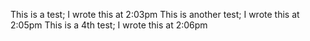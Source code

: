 This is a test; I wrote this at 2:03pm
This is another test; I wrote this at 2:05pm
This is a 4th test; I wrote this at 2:06pm
